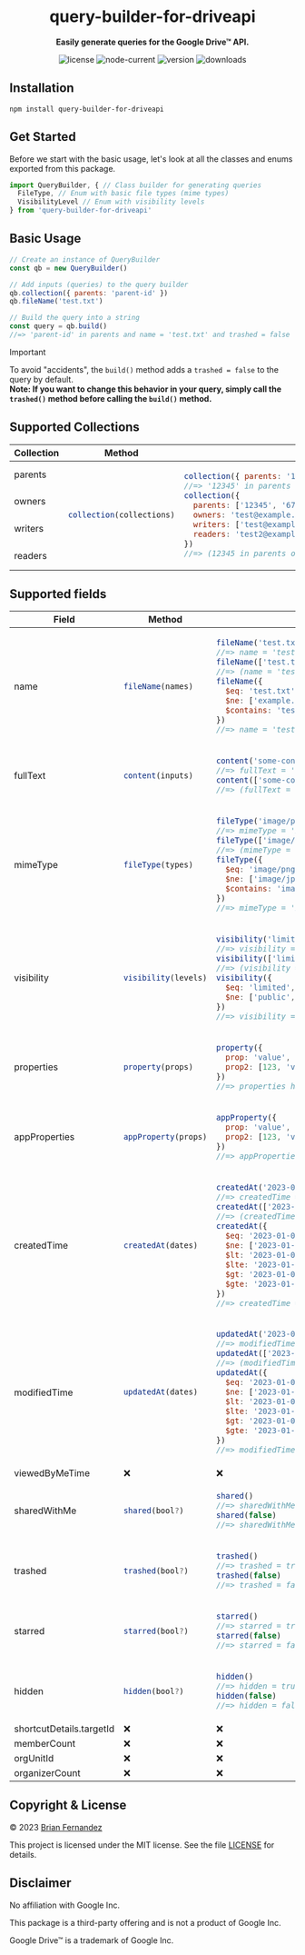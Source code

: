 <h1 align="center">
  query-builder-for-driveapi
</h1>

<p align="center">
  <b>Easily generate queries for the Google Drive™ API.</b>
</p>

<div align="center">

  ![license](https://img.shields.io/npm/l/query-builder-for-driveapi?color=blue)
  ![node-current](https://img.shields.io/node/v/query-builder-for-driveapi?color=darkgreen)
  ![version](https://img.shields.io/npm/v/query-builder-for-driveapi?color=orange)
  ![downloads](https://img.shields.io/npm/dt/query-builder-for-driveapi.svg)

</div>

## Installation

```shell
npm install query-builder-for-driveapi
```

## Get Started

Before we start with the basic usage, let's look at all the classes and enums exported from this package.

```js
import QueryBuilder, { // Class builder for generating queries
  FileType, // Enum with basic file types (mime types)
  VisibilityLevel // Enum with visibility levels
} from 'query-builder-for-driveapi'
```

## Basic Usage

```js
// Create an instance of QueryBuilder
const qb = new QueryBuilder()

// Add inputs (queries) to the query builder
qb.collection({ parents: 'parent-id' })
qb.fileName('test.txt')

// Build the query into a string
const query = qb.build()
//=> 'parent-id' in parents and name = 'test.txt' and trashed = false
```

> [!IMPORTANT]
> To avoid "accidents", the `build()` method adds a `trashed = false` to the query by default. <br>
> <b>Note: If you want to change this behavior in your query, simply call the `trashed()` method before calling the `build()` method.</b>

## Supported Collections

<table>
<thead>
<tr><th>Collection</th><th>Method</th><th>Sample</th></tr>
</thead>
<tbody>
<tr><td>parents</td><td rowspan="4">

```ts
collection(collections)
```

</td><td rowspan="4">

```js
collection({ parents: '12345' })
//=> '12345' in parents
collection({
  parents: ['12345', '67890'],
  owners: 'test@example.org',
  writers: ['test@example.org', 'test2@example.org'],
  readers: 'test2@example.org'
})
//=> (12345 in parents or 67890 in parents) and 'test@example.org' in owners and ('test@example.org' in writers or 'test2@example.org' in writers) and 'test2@example.org' in readers
```

</td></tr>
<tr><td>owners</td></tr>
<tr><td>writers</td></tr>
<tr><td>readers</td></tr>
</tbody>
</table>

## Supported fields

<table>
<thead>
<tr><th>Field</th><th>Method</th><th>Sample</th></tr>
</thead>
<tbody>
<tr><td>name</td><td>

```js
fileName(names)
```

</td><td>

```js
fileName('test.txt')
//=> name = 'test.txt'
fileName(['test.txt', 'test2.txt'])
//=> (name = 'test.txt' or name = 'test2.txt')
fileName({
  $eq: 'test.txt',
  $ne: ['example.txt', 'test2.txt'],
  $contains: 'test'
})
//=> name = 'test.txt' and (name != 'example.txt' or name != 'test2.txt') and name contains 'test'
```

</td></tr>
<tr><td>fullText</td><td>

```ts
content(inputs)
```

</td><td>

```js
content('some-content')
//=> fullText = 'some-content'
content(['some-content', 'some-other-content'])
//=> (fullText = 'some-content' or fullText = 'some-other-content')
```

</td></tr>
<tr><td>mimeType</td><td>

```ts
fileType(types)
```

</td><td>

```js
fileType('image/png')
//=> mimeType = 'image/png'
fileType(['image/png', 'image/jpeg'])
//=> (mimeType = 'image/png' or mimeType = 'image/jpeg')
fileType({
  $eq: 'image/png',
  $ne: ['image/jpeg', 'image/gif'],
  $contains: 'image'
})
//=> mimeType = 'image/png' and (mimeType != 'image/jpeg' or mimeType != 'image/gif') and mimeType contains 'image'
```

</td></tr>
<tr><td>visibility</td><td>

```ts
visibility(levels)
```

</td><td>

```js
visibility('limited')
//=> visibility = 'limited'
visibility(['limited', 'public'])
//=> (visibility = 'limited' or visibility = 'public')
visibility({
  $eq: 'limited',
  $ne: ['public', 'private']
})
//=> visibility = 'limited' and (visibility != 'public' or visibility != 'private')
```

</td></tr>
<tr><td>properties</td><td>

```ts
property(props)
```

</td><td>

```js
property({
  prop: 'value',
  prop2: [123, 'value-2', true]
})
//=> properties has { key='prop' and value='value' } and (properties has { key='prop2' and value='123' } or properties has { key='prop2' and value='value-2' } or properties has { key='prop2' and value='true' })
```

</td></tr>
<tr><td>appProperties</td><td>

```ts
appProperty(props)
```

</td><td>

```js
appProperty({
  prop: 'value',
  prop2: [123, 'value-2', true]
})
//=> appProperties has { key='prop' and value='value' } and (appProperties has { key='prop2' and value='123' } or appProperties has { key='prop2' and value='value-2' } or appProperties has { key='prop2' and value='true' })
```

</td></tr>
<tr><td>createdTime</td><td>

```ts
createdAt(dates)
```

</td><td>

```js
createdAt('2023-01-01T00:00:00.000Z')
//=> createdTime = '2023-01-01T00:00:00.000Z'
createdAt(['2023-01-01T00:00:00.000Z', '2023-01-02T00:00:00.000Z'])
//=> (createdTime = '2023-01-01T00:00:00.000Z' or createdTime = '2023-01-02T00:00:00.000Z')
createdAt({
  $eq: '2023-01-01T00:00:00.000Z',
  $ne: ['2023-01-02T00:00:00.000Z', '2023-01-03T00:00:00.000Z'],
  $lt: '2023-01-01T00:00:00.000Z',
  $lte: '2023-01-01T00:00:00.000Z',
  $gt: '2023-01-01T00:00:00.000Z',
  $gte: '2023-01-01T00:00:00.000Z'
})
//=> createdTime = '2023-01-01T00:00:00.000Z' and (createdTime != '2023-01-02T00:00:00.000Z' or createdTime != '2023-01-03T00:00:00.000Z') and createdTime < '2023-01-01T00:00:00.000Z' and createdTime <= '2023-01-01T00:00:00.000Z' and createdTime > '2023-01-01T00:00:00.000Z' and createdTime >= '2023-01-01T00:00:00.000Z'
```

</td></tr>
<tr><td>modifiedTime</td><td>

```ts
updatedAt(dates)
```

</td><td>

```js
updatedAt('2023-01-01T00:00:00.000Z')
//=> modifiedTime = '2023-01-01T00:00:00.000Z'
updatedAt(['2023-01-01T00:00:00.000Z', '2023-01-02T00:00:00.000Z'])
//=> (modifiedTime = '2023-01-01T00:00:00.000Z' or modifiedTime = '2023-01-02T00:00:00.000Z')
updatedAt({
  $eq: '2023-01-01T00:00:00.000Z',
  $ne: ['2023-01-02T00:00:00.000Z', '2023-01-03T00:00:00.000Z'],
  $lt: '2023-01-01T00:00:00.000Z',
  $lte: '2023-01-01T00:00:00.000Z',
  $gt: '2023-01-01T00:00:00.000Z',
  $gte: '2023-01-01T00:00:00.000Z'
})
//=> modifiedTime = '2023-01-01T00:00:00.000Z' and (modifiedTime != '2023-01-02T00:00:00.000Z' or modifiedTime != '2023-01-03T00:00:00.000Z') and modifiedTime < '2023-01-01T00:00:00.000Z' and modifiedTime <= '2023-01-01T00:00:00.000Z' and modifiedTime > '2023-01-01T00:00:00.000Z' and modifiedTime >= '2023-01-01T00:00:00.000Z'
```
  
</td></tr>
<tr><td>viewedByMeTime</td><td>❌</td><td>❌</td></tr>
<tr><td>sharedWithMe</td>
<td>

```ts
shared(bool?)
```

</td><td>

```js
shared()
//=> sharedWithMe = true
shared(false)
//=> sharedWithMe = false
```

</td></tr>
<tr><td>trashed</td><td>

```ts
trashed(bool?)
```

</td><td>

```js
trashed()
//=> trashed = true
trashed(false)
//=> trashed = false
```

</td></tr>
<tr><td>starred</td><td>

```ts
starred(bool?)
```

</td><td>

```js
starred()
//=> starred = true
starred(false)
//=> starred = false
```

</td></tr>
<tr><td>hidden</td><td>

```ts
hidden(bool?)
```

</td><td>

```js
hidden()
//=> hidden = true
hidden(false)
//=> hidden = false
```

</td></tr>
<tr><td>shortcutDetails.targetId</td><td>❌</td><td>❌</td></tr>
<tr><td>memberCount</td><td>❌</td><td>❌</td></tr>
<tr><td>orgUnitId</td><td>❌</td><td>❌</td></tr>
<tr><td>organizerCount</td><td>❌</td><td>❌</td></tr>
</tbody>
</table>

## Copyright & License

© 2023 [Brian Fernandez](https://github.com/br14n-sol)

This project is licensed under the MIT license. See the file [LICENSE](LICENSE) for details.

## Disclaimer

No affiliation with Google Inc.

This package is a third-party offering and is not a product of Google Inc.

Google Drive™ is a trademark of Google Inc.